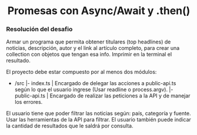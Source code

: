 <h1 align="center"> Promesas con Async/Await y .then() </h1>

### Resolución del desafio

Armar un programa que permita obtener titulares (top headlines) de noticias, descripción, autor y el link al artículo completo, para crear una collection con objetos que tengan esa info. Imprimir en la terminal el resultado.

El proyecto debe estar compuesto por al menos dos módulos:

- /src
  |- index.ts | Encargado de delegar las acciones a public-api.ts según lo que el usuario ingrese (Usar readline o process.argv).
  |- public-api.ts | Encargado de realizar las peticiones a la API y de manejar los errores.

El usuario tiene que poder filtrar las noticias según: país, categoría y fuente.
Usar las herramientas de la API para filtrar.
El usuario también puede indicar la cantidad de resultados que le saldrá por consulta.
